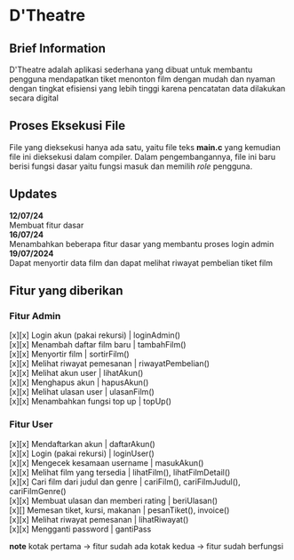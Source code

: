 # D'Theatre
## Brief Information
D'Theatre adalah aplikasi sederhana yang dibuat untuk membantu pengguna mendapatkan tiket menonton film dengan mudah dan nyaman dengan tingkat efisiensi yang lebih tinggi karena pencatatan data dilakukan secara digital

## Proses Eksekusi File
File yang dieksekusi hanya ada satu, yaitu file teks **main.c** yang kemudian file ini dieksekusi dalam compiler. Dalam pengembangannya, file ini baru berisi fungsi dasar yaitu fungsi masuk dan memilih *role* pengguna. 

## Updates
**12/07/24**<br/>
Membuat fitur dasar<br/>
**16/07/24**<br/>
Menambahkan beberapa fitur dasar yang membantu proses login admin<br/>
**19/07/2024**<br/>
Dapat menyortir data film dan dapat melihat riwayat pembelian tiket film<br/>

## Fitur yang diberikan
### Fitur Admin
[x][x] Login akun (pakai rekursi)       | loginAdmin()<br/>
[x][x] Menambah daftar film baru        | tambahFilm()<br/>
[x][x] Menyortir film                   | sortirFilm()<br/>
[x][x] Melihat riwayat pemesanan        | riwayatPembelian()<br/>
[x][x] Melihat akun user                | lihatAkun()<br/>
[x][x] Menghapus akun                   | hapusAkun()<br/>
[x][x] Melihat ulasan user                | ulasanFilm()<br/>
[x][x] Menambahkan fungsi top up          | topUp()<br/>

### Fitur User
[x][x] Mendaftarkan akun                | daftarAkun()<br/>
[x][x] Login (pakai rekursi)            | loginUser()<br/>
[x][x] Mengecek kesamaan username       | masukAkun()<br/>
[x][x] Melihat film yang tersedia       | lihatFilm(), lihatFilmDetail()<br/>
[x][x] Cari film dari judul dan genre  | cariFilm(), cariFilmJudul(), cariFilmGenre()<br/>
[x][x] Membuat ulasan dan memberi rating | beriUlasan()<br/>
[x][] Memesan tiket, kursi, makanan     | pesanTiket(), invoice()<br/>
[x][x] Melihat riwayat pemesanan         | lihatRiwayat()<br/>
[x][x] Mengganti password                | gantiPass<br/>

**note**
kotak pertama -> fitur sudah ada
kotak kedua   -> fitur sudah berfungsi

